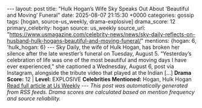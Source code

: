 --- layout: post title: "Hulk Hogan’s Wife Sky Speaks Out About ‘Beautiful and Moving’ Funeral" date: 2025-08-07 21:15:30 +0000 categories: gossip tags: [hogan, source-us_weekly, drama-explosive] drama_score: 12 primary_celebrity: hogan source: us_weekly source_url: "https://www.usmagazine.com/celebrity-news/news/sky-daily-reflects-on-husband-hulk-hogans-beautiful-and-moving-funeral/" mentions: {hogan: 6, 'hulk_hogan: 6} --- Sky Daily, the wife of Hulk Hogan, has broken her silence after the late wrestler’s funeral on Tuesday, August 5. “Yesterday’s celebration of life was one of the most beautiful and moving days I have ever experienced,” she captioned a Wednesday, August 6, post via Instagram, alongside the tribute video that played at the Indian […] **Drama Score:** 12 | **Level:** EXPLOSIVE **Celebrities Mentioned:** Hogan, Hulk Hogan [Read full article at Us Weekly](https://www.usmagazine.com/celebrity-news/news/sky-daily-reflects-on-husband-hulk-hogans-beautiful-and-moving-funeral/) --- *This post was automatically generated from RSS feeds. Drama scores are calculated based on mention frequency and source reliability.*